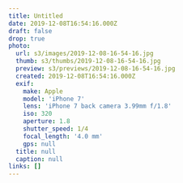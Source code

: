 ```yaml
---
title: Untitled
date: 2019-12-08T16:54:16.000Z
draft: false
drop: true
photo:
  url: s3/images/2019-12-08-16-54-16.jpg
  thumb: s3/thumbs/2019-12-08-16-54-16.jpg
  preview: s3/previews/2019-12-08-16-54-16.jpg
  created: 2019-12-08T16:54:16.000Z
  exif:
    make: Apple
    model: 'iPhone 7'
    lens: 'iPhone 7 back camera 3.99mm f/1.8'
    iso: 320
    aperture: 1.8
    shutter_speed: 1/4
    focal_length: '4.0 mm'
    gps: null
  title: null
  caption: null
links: []
---
```

